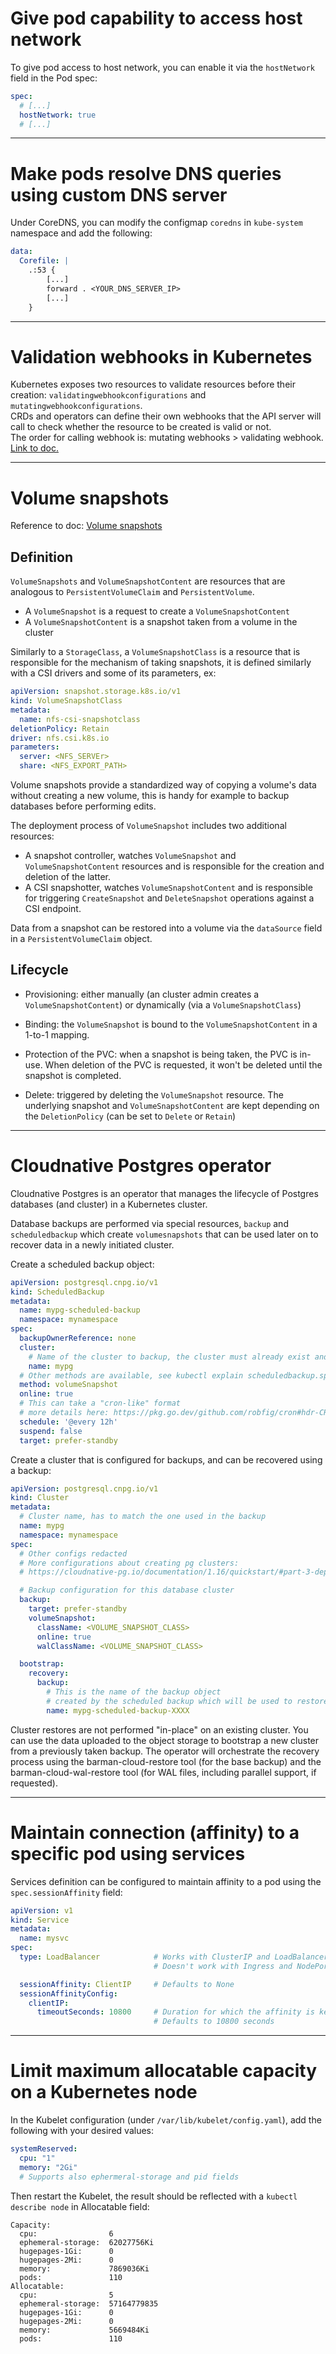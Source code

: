 # Give pod capability to access host network

To give pod access to host network, you can enable it via the `hostNetwork` field in the Pod spec:
```yaml
spec:
  # [...]
  hostNetwork: true
  # [...]
```
---
# Make pods resolve DNS queries using custom DNS server 

Under CoreDNS, you can modify the configmap `coredns` in `kube-system` namespace and add the following: 
```yaml
data:
  Corefile: |
    .:53 {
        [...]
        forward . <YOUR_DNS_SERVER_IP>
        [...]
    }
```
---
# Validation webhooks in Kubernetes

Kubernetes exposes two resources to validate resources before their creation: `validatingwebhookconfigurations` and `mutatingwebhookconfigurations`.   
CRDs and operators can define their own webhooks that the API server will call to check whether the resource to be created is valid or not.  
The order for calling webhook is: mutating webhooks > validating webhook. [Link to doc.](https://kubernetes.io/docs/reference/access-authn-authz/extensible-admission-controllers/)

---
# Volume snapshots

Reference to doc: [Volume snapshots](https://kubernetes.io/docs/concepts/storage/volume-snapshots/)

## Definition

`VolumeSnapshots` and `VolumeSnapshotContent` are resources that are analogous to `PersistentVolumeClaim` and `PersistentVolume`.
- A `VolumeSnapshot` is a request to create a `VolumeSnapshotContent`
- A `VolumeSnapshotContent` is a snapshot taken from a volume in the cluster

Similarly to a `StorageClass`, a `VolumeSnapshotClass` is a resource that is responsible for the mechanism of taking snapshots, it is defined similarly with a CSI drivers and some of its parameters, ex:

```yaml
apiVersion: snapshot.storage.k8s.io/v1
kind: VolumeSnapshotClass
metadata:
  name: nfs-csi-snapshotclass
deletionPolicy: Retain
driver: nfs.csi.k8s.io
parameters:
  server: <NFS_SERVEr>
  share: <NFS_EXPORT_PATH>
```

Volume snapshots provide a standardized way of copying a volume's data without creating a new volume, this is handy for example to backup databases before performing edits.

The deployment process of `VolumeSnapshot` includes two additional resources:
  - A snapshot controller, watches `VolumeSnapshot` and `VolumeSnapshotContent` resources and is responsible for the creation and deletion of the latter.
  - A CSI snapshotter, watches `VolumeSnapshotContent` and is responsible for triggering `CreateSnapshot` and `DeleteSnapshot` operations against a CSI endpoint.

Data from a snapshot can be restored into a volume via the `dataSource` field in a `PersistentVolumeClaim` object.

## Lifecycle

- Provisioning: either manually (an cluster admin creates a `VolumeSnapshotContent`) or dynamically (via a `VolumeSnapshotClass`)

- Binding: the `VolumeSnapshot` is bound to the `VolumeSnapshotContent` in a 1-to-1 mapping.

- Protection of the PVC: when a snapshot is being taken, the PVC is in-use. When deletion of the PVC is requested, it won't be deleted until the snapshot is completed.

- Delete: triggered by deleting the `VolumeSnapshot` resource. The underlying snapshot and `VolumeSnapshotContent` are kept depending on the `DeletionPolicy` (can be set to `Delete` or `Retain`)

---
# Cloudnative Postgres operator

Cloudnative Postgres is an operator that manages the lifecycle of Postgres databases (and cluster) in a Kubernetes cluster.

Database backups are performed via special resources, `backup` and `scheduledbackup` which create `volumesnapshots` that can be used later on to recover data in a newly initiated cluster.

Create a scheduled backup object:
```yaml
apiVersion: postgresql.cnpg.io/v1
kind: ScheduledBackup
metadata:
  name: mypg-scheduled-backup
  namespace: mynamespace
spec:
  backupOwnerReference: none
  cluster:
    # Name of the cluster to backup, the cluster must already exist and be configured for backups
    name: mypg                
  # Other methods are available, see kubectl explain scheduledbackup.spec.method
  method: volumeSnapshot      
  online: true
  # This can take a "cron-like" format
  # more details here: https://pkg.go.dev/github.com/robfig/cron#hdr-CRON_Expression_Format
  schedule: '@every 12h'     
  suspend: false
  target: prefer-standby
```

Create a cluster that is configured for backups, and can be recovered using a backup:
```yaml
apiVersion: postgresql.cnpg.io/v1
kind: Cluster
metadata:
  # Cluster name, has to match the one used in the backup 
  name: mypg 
  namespace: mynamespace
spec:
  # Other configs redacted
  # More configurations about creating pg clusters:
  # https://cloudnative-pg.io/documentation/1.16/quickstart/#part-3-deploy-a-postgresql-cluster

  # Backup configuration for this database cluster
  backup:
    target: prefer-standby
    volumeSnapshot:
      className: <VOLUME_SNAPSHOT_CLASS>
      online: true
      walClassName: <VOLUME_SNAPSHOT_CLASS>

  bootstrap:
    recovery:
      backup:
        # This is the name of the backup object 
        # created by the scheduled backup which will be used to restore data to the cluster
        name: mypg-scheduled-backup-XXXX 
```

Cluster restores are not performed "in-place" on an existing cluster. You can use the data uploaded to the object storage to bootstrap a new cluster from a previously taken backup. The operator will orchestrate the recovery process using the barman-cloud-restore tool (for the base backup) and the barman-cloud-wal-restore tool (for WAL files, including parallel support, if requested).

---
# Maintain connection (affinity) to a specific pod using services

Services definition can be configured to maintain affinity to a pod using the `spec.sessionAffinity` field:
```yaml
apiVersion: v1
kind: Service
metadata:
  name: mysvc
spec:
  type: LoadBalancer            # Works with ClusterIP and LoadBalancer types
                                # Doesn't work with Ingress and NodePort configuration 

  sessionAffinity: ClientIP     # Defaults to None
  sessionAffinityConfig:
    clientIP:
      timeoutSeconds: 10800     # Duration for which the affinity is kept
                                # Defaults to 10800 seconds
```

---
# Limit maximum allocatable capacity on a Kubernetes node

In the Kubelet configuration (under `/var/lib/kubelet/config.yaml`), add the following with your desired values:
```yaml
systemReserved:
  cpu: "1"
  memory: "2Gi"
  # Supports also ephermeral-storage and pid fields
```

Then restart the Kubelet, the result should be reflected with a `kubectl describe node` in Allocatable field:
```
Capacity:
  cpu:                6
  ephemeral-storage:  62027756Ki
  hugepages-1Gi:      0
  hugepages-2Mi:      0
  memory:             7869036Ki
  pods:               110
Allocatable:
  cpu:                5
  ephemeral-storage:  57164779835
  hugepages-1Gi:      0
  hugepages-2Mi:      0
  memory:             5669484Ki
  pods:               110
```
